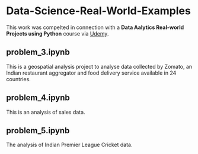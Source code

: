 # Data-Science-Real-World-Examples

This work was compelted in connection with a **Data Aalytics Real-world Projects using Python** course via [Udemy](https://www.udemy.com/course/data-analytics-projects-python/). 

## problem_3.ipynb

This is a geospatial analysis project to analyse data collected by Zomato, an Indian restaurant aggregator and food delivery service available in 24 countries.

## problem_4.ipynb

This is an analysis of sales data.

## problem_5.ipynb

The analysis of Indian Premier League Cricket data. 
